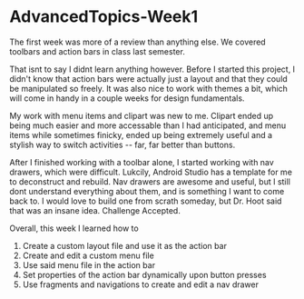 # AdvancedTopics-Week1
The first week was more of a review than anything else. We covered toolbars and action bars in class last semester.

That isnt to say I didnt learn anything however. Before I started this project, I didn't know that action bars were actually just a layout and that they could be manipulated so freely. It was also nice to work with themes a bit, which will come in handy in a couple weeks for design fundamentals.

My work with menu items and clipart was new to me. Clipart ended up being much easier and more accessable than I had anticipated, and menu items while sometimes finicky, ended up being extremely useful and a stylish way to switch activities -- far, far better than buttons.

After I finished working with a toolbar alone, I started working with nav drawers, which were difficult. Lukcily, Android Studio has a template for me to deconstruct and rebuild. Nav drawers are awesome and useful, but I still dont understand everything about them, and is something I want to come back to. I would love to build one from scrath someday, but Dr. Hoot said that was an insane idea. Challenge Accepted.

Overall, this week I learned how to
1. Create a custom layout file and use it as the action bar
2. Create and edit a custom menu file
3. Use said menu file in the action bar
4. Set properties of the action bar dynamically upon button presses
5. Use fragments and navigations to create and edit a nav drawer
